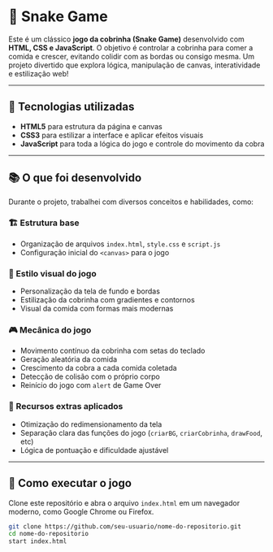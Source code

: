 # 🐍 Snake Game

Este é um clássico **jogo da cobrinha (Snake Game)** desenvolvido com **HTML, CSS e JavaScript**. O objetivo é controlar a cobrinha para comer a comida e crescer, evitando colidir com as bordas ou consigo mesma. Um projeto divertido que explora lógica, manipulação de canvas, interatividade e estilização web!

---

## 🚀 Tecnologias utilizadas
- **HTML5** para estrutura da página e canvas
- **CSS3** para estilizar a interface e aplicar efeitos visuais
- **JavaScript** para toda a lógica do jogo e controle do movimento da cobra

---

## 📚 O que foi desenvolvido

Durante o projeto, trabalhei com diversos conceitos e habilidades, como:

### 🏗️ Estrutura base
- Organização de arquivos `index.html`, `style.css` e `script.js`
- Configuração inicial do `<canvas>` para o jogo

### 🎨 Estilo visual do jogo
- Personalização da tela de fundo e bordas
- Estilização da cobrinha com gradientes e contornos
- Visual da comida com formas mais modernas

### 🎮 Mecânica do jogo
- Movimento contínuo da cobrinha com setas do teclado
- Geração aleatória da comida
- Crescimento da cobra a cada comida coletada
- Detecção de colisão com o próprio corpo
- Reinício do jogo com `alert` de Game Over

### 🧠 Recursos extras aplicados
- Otimização do redimensionamento da tela
- Separação clara das funções do jogo (`criarBG`, `criarCobrinha`, `drawFood`, etc)
- Lógica de pontuação e dificuldade ajustável

---

## 📌 Como executar o jogo
Clone este repositório e abra o arquivo `index.html` em um navegador moderno, como Google Chrome ou Firefox.

```bash
git clone https://github.com/seu-usuario/nome-do-repositorio.git
cd nome-do-repositorio
start index.html
